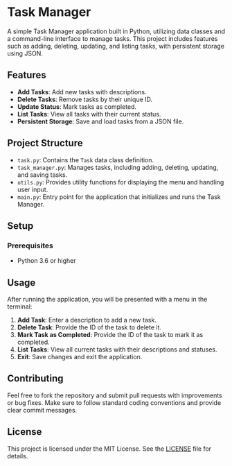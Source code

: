 # Task Manager

A simple Task Manager application built in Python, utilizing data classes and a command-line interface to manage tasks. This project includes features such as adding, deleting, updating, and listing tasks, with persistent storage using JSON.

## Features

- **Add Tasks**: Add new tasks with descriptions.
- **Delete Tasks**: Remove tasks by their unique ID.
- **Update Status**: Mark tasks as completed.
- **List Tasks**: View all tasks with their current status.
- **Persistent Storage**: Save and load tasks from a JSON file.

## Project Structure

- `task.py`: Contains the `Task` data class definition.
- `task_manager.py`: Manages tasks, including adding, deleting, updating, and saving tasks.
- `utils.py`: Provides utility functions for displaying the menu and handling user input.
- `main.py`: Entry point for the application that initializes and runs the Task Manager.

## Setup

### Prerequisites

- Python 3.6 or higher

## Usage

After running the application, you will be presented with a menu in the terminal:

1. **Add Task**: Enter a description to add a new task.
2. **Delete Task**: Provide the ID of the task to delete it.
3. **Mark Task as Completed**: Provide the ID of the task to mark it as completed.
4. **List Tasks**: View all current tasks with their descriptions and statuses.
5. **Exit**: Save changes and exit the application.

## Contributing

Feel free to fork the repository and submit pull requests with improvements or bug fixes. Make sure to follow standard coding conventions and provide clear commit messages.

## License

This project is licensed under the MIT License. See the [LICENSE](LICENSE) file for details.


